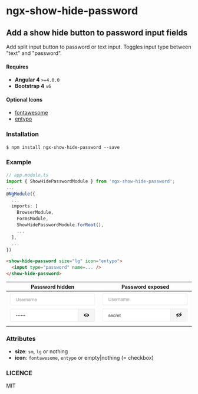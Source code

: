 # ngx-show-hide-password

## Add a show hide button to password input fields

Add split input button to password or text input. Toggles input type between "text" and "password". 

#### Requires 

* **Angular 4** `>=4.0.0`
* **Bootstrap 4** `v6`

#### Optional Icons

* [fontawesome](http://fontawesome.io/)
* [entypo](http://entypo.com/)

### Installation

```
$ npm install ngx-show-hide-password --save
```

### Example

```ts
// app.module.ts
import { ShowHidePasswordModule } from 'ngx-show-hide-password';
...
@NgModule({
  ...
  imports: [
    BrowserModule,
    FormsModule,
    ShowHidePasswordModule.forRoot(),
    ...
  ],
  ...
})
```

```html
<show-hide-password size="lg" icon="entypo">
  <input type="password" name=... />
</show-hide-password>
```

Password hidden | Password exposed
------------ | -------------
![Hidden password](resources/hidden.png) | ![Exposed password](resources/exposed.png)


### Attributes

* **size**: `sm`, `lg` or nothing
* **icon**: `fontawesome`, `entypo` or empty|nothing (= checkbox)

### LICENCE

MIT
